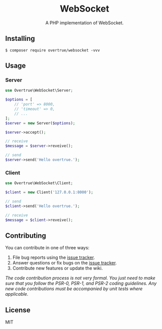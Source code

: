 <h1 align="center"> WebSocket </h1>

<p align="center"> A PHP implementation of WebSocket.</p>


## Installing

```shell
$ composer require overtrue/websocket -vvv
```

## Usage

### Server

```php
use Overtrue\WebSocket\Server;

$options = [
    // 'port' => 8000,
    // 'timeout' => 0,
    // ...
];
$server = new Server($options);

$server->accept();

// receive
$message = $server->reveive();

// send
$server->send('Hello overtrue.');
```

### Client

```php
use Overtrue\WebSocket\Client;

$client = new Client('127.0.0.1:8000');

// send
$client->send('Hello overtrue.');

// receive
$message = $client->reveive();
```

## Contributing

You can contribute in one of three ways:

1. File bug reports using the [issue tracker](https://github.com/overtrue/websocket/issues).
2. Answer questions or fix bugs on the [issue tracker](https://github.com/overtrue/websocket/issues).
3. Contribute new features or update the wiki.

_The code contribution process is not very formal. You just need to make sure that you follow the PSR-0, PSR-1, and PSR-2 coding guidelines. Any new code contributions must be accompanied by unit tests where applicable._

## License

MIT